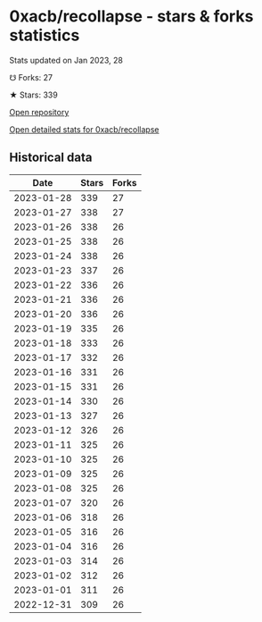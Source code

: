 # 0xacb/recollapse - stars & forks statistics

Stats updated on Jan 2023, 28

☋ Forks: 27

★ Stars: 339

[Open repository](https://github.com/0xacb/recollapse)

[Open detailed stats for 0xacb/recollapse](https://reviewgithub.com/rep/0xacb/recollapse)

## Historical data
| Date | Stars | Forks |
|------|-------|-------|
| 2023-01-28 | 339 | 27 | 
| 2023-01-27 | 338 | 27 | 
| 2023-01-26 | 338 | 26 | 
| 2023-01-25 | 338 | 26 | 
| 2023-01-24 | 338 | 26 | 
| 2023-01-23 | 337 | 26 | 
| 2023-01-22 | 336 | 26 | 
| 2023-01-21 | 336 | 26 | 
| 2023-01-20 | 336 | 26 | 
| 2023-01-19 | 335 | 26 | 
| 2023-01-18 | 333 | 26 | 
| 2023-01-17 | 332 | 26 | 
| 2023-01-16 | 331 | 26 | 
| 2023-01-15 | 331 | 26 | 
| 2023-01-14 | 330 | 26 | 
| 2023-01-13 | 327 | 26 | 
| 2023-01-12 | 326 | 26 | 
| 2023-01-11 | 325 | 26 | 
| 2023-01-10 | 325 | 26 | 
| 2023-01-09 | 325 | 26 | 
| 2023-01-08 | 325 | 26 | 
| 2023-01-07 | 320 | 26 | 
| 2023-01-06 | 318 | 26 | 
| 2023-01-05 | 316 | 26 | 
| 2023-01-04 | 316 | 26 | 
| 2023-01-03 | 314 | 26 | 
| 2023-01-02 | 312 | 26 | 
| 2023-01-01 | 311 | 26 | 
| 2022-12-31 | 309 | 26 | 

